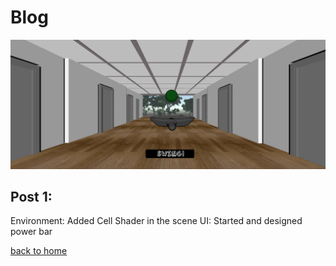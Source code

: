 # Blog

![duck cover](duck_Banner.PNG)

## Post 1:

Environment: Added Cell Shader in the scene
UI: Started and designed power bar

[back to home](./index)
